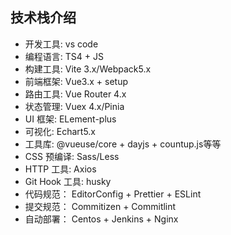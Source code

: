 ## 技术栈介绍

- 开发工具:  vs code
- 编程语言:  TS4 + JS
- 构建工具:  Vite 3.x/Webpack5.x
- 前端框架:  Vue3.x + setup
- 路由工具:  Vue Router 4.x
- 状态管理:  Vuex 4.x/Pinia
- UI 框架:  ELement-plus
- 可视化:  Echart5.x
- 工具库:  @vueuse/core + dayjs + countup.js等等
- CSS 预编译:  Sass/Less
- HTTP 工具:  Axios
- Git Hook 工具:  husky
- 代码规范：  EditorConfig + Prettier + ESLint
- 提交规范： Commitizen + Commitlint
- 自动部署：  Centos + Jenkins + Nginx